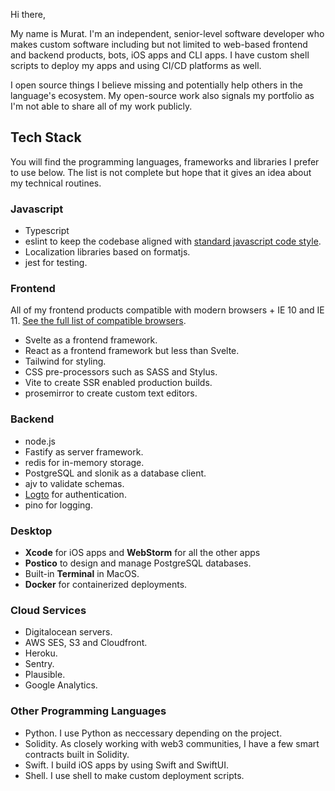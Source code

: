 Hi there,

My name is Murat. I'm an independent, senior-level software developer who makes custom software including but not limited to web-based frontend and backend products, bots, iOS apps and CLI apps. I have custom shell scripts to deploy my apps and using CI/CD platforms as well.

I open source things I believe missing and potentially help others in the language's ecosystem. My open-source work also signals my portfolio as I'm not able to share all of my work publicly.

## Tech Stack
You will find the programming languages, frameworks and libraries I prefer to use below. The list is not complete but hope that it gives an idea about my technical routines.
### Javascript
- Typescript
- eslint to keep the codebase aligned with [standard javascript code style](https://github.com/standard/standard).
- Localization libraries based on formatjs.
- jest for testing.
### Frontend
All of my frontend products compatible with modern browsers + IE 10 and IE 11. [See the full list of compatible browsers](https://browserslist.dev/?q=ZGVmYXVsdHMsID4gMC4xJSwgaWUgMTAgYW5kIG5vdCBpZSA5).
- Svelte as a frontend framework.
- React as a frontend framework but less than Svelte.
- Tailwind for styling.
- CSS pre-processors such as SASS and Stylus.
- Vite to create SSR enabled production builds.
- prosemirror to create custom text editors.
### Backend
- node.js
- Fastify as server framework.
- redis for in-memory storage.
- PostgreSQL and slonik as a database client.
- ajv to validate schemas.
- [Logto](https://github.com/logto-io/logto) for authentication.
- pino for logging.
### Desktop
- **Xcode** for iOS apps and **WebStorm** for all the other apps
- **Postico** to design and manage PostgreSQL databases.
- Built-in **Terminal** in MacOS.
- **Docker** for containerized deployments.
### Cloud Services
- Digitalocean servers.
- AWS SES, S3 and Cloudfront.
- Heroku.
- Sentry.
- Plausible.
- Google Analytics.
### Other Programming Languages
- Python. I use Python as neccessary depending on the project.
- Solidity. As closely working with web3 communities, I have a few smart contracts built in Solidity.
- Swift. I build iOS apps by using Swift and SwiftUI.
- Shell. I use shell to make custom deployment scripts.

<!--
**muratgozel/muratgozel** is a ✨ _special_ ✨ repository because its `README.md` (this file) appears on your GitHub profile.

Here are some ideas to get you started:

- 🔭 I’m currently working on ...
- 🌱 I’m currently learning ...
- 👯 I’m looking to collaborate on ...
- 🤔 I’m looking for help with ...
- 💬 Ask me about ...
- 📫 How to reach me: ...
- 😄 Pronouns: ...
- ⚡ Fun fact: ...
-->
